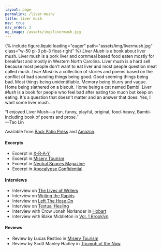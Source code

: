 ```yaml
---
layout: page
permalink: /liver-mush/
title: liver mush
nav: true
nav_order: 3
og_image: /assets/img/livermush.jpg
---
```


{% include figure.liquid loading="eager" path="assets/img/livermush.jpg" class="w-50 pl-3 pb-3 float-right" %}
_Liver Mush_ is a book about liver mush. Liver mush is a pork liver and cornmeal based food eaten mostly for breakfast and mostly in Western North Carolina. Liver mush is a hard sell because most people don't want to eat liver and most people question meat called mush. _Liver Mush_ is a collection of stories and poems based on the conflict of bad sounding things being good. Good seeming things being bad. Most things being unidentifiable. Memory being blurry and vague. Home being slathered on a biscuit. Home being a cat named Bambi. _Liver Mush_ is a book for people who feel bad after eating too much but keep on eating. It's a question that doesn't matter and an answer that does: Yes, I want some liver mush.

<p class="lead">“I enjoyed Liver Mush—a fun, funny, playful, original, food-heavy, Bambi-including book of poems and prose.”<br />—Tao Lin</p>

Available from [Back Patio Press](https://shop.backpatiopress.com/product/liver-mush-by-graham-irvin) and [Amazon](https://www.amazon.com/Liver-Mush-Graham-Irvin/dp/1733662811).

<p class="clearfix"></p>

#### Excerpts

- Excerpt in [X-R-A-Y](https://xraylitmag.com/liver-mush-is-an-essay-about-my-mom-by-graham-irvin/cnf/)
- Excerpt in [Misery Tourism](https://www.miserytourism.com/7-short-liver-mush-poems/)
- Excerpt in [Neutral Spaces Magazine](https://neutralspaces.co/magazine/two/irvin.html)
- Excerpt in [Apocalypse Confidential](https://apocalypse-confidential.com/2023/06/13/a-gun-from-montgunery/)

#### Interviews

- Interview on [The Lives of Writers](https://podcasts.apple.com/us/podcast/graham-irvin-guest-host-mike-nagel/id1535890216?i=1000558995925)
- Interview on [Writing the Rapids](https://podcasts.apple.com/us/podcast/liver-mush-with-graham-irvin/id1348303650?i=1000555876818)
- Interview on [Left The Hose On](https://podcasters.spotify.com/pod/show/franco-romero1/episodes/Not-Going-Home--with-Graham-Irvin-e12f9as)
- Interview on [Textual Healing](https://podcasts.apple.com/us/podcast/a-little-more-magic-a-little-more-liver/id1531379844?i=1000566090108)
- Interview with Crow Jonah Norlander in [Hobart](https://www.hobartpulp.com/web_features/maybe-then-i-ll-be-cured-an-interview-with-graham-irvin)
- Interview with Blake Middleton in [Vol. 1 Brooklyn](https://vol1brooklyn.com/2021/11/08/they-put-a-gun-in-my-face-about-poetry-the-liver-mush-interview-with-graham-irvin/)

#### Reviews

- Review by Lucas Restivo in [Misery Tourism](https://www.miserytourism.com/review-of-graham-irvins-liver-mush-by-some-guy/)
- Review by Scott Manley Hadley in [Triumph of the Now](https://triumphofthenow.com/2022/10/24/poetry-month-liver-mush-by-graham-irvin/)
